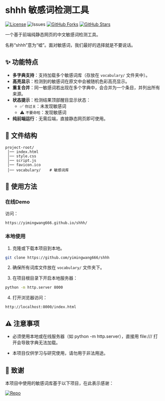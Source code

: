 # shhh 敏感词检测工具

[![License](https://img.shields.io/github/license/yimingwang666/shhh)](https://github.com/yimingwang666/shhh/blob/main/LICENSE)  ![Issues](https://img.shields.io/github/issues/yimingwang666/shhh)  [![GitHub Forks](https://img.shields.io/github/forks/yimingwang666/shhh.svg?style=social)](https://github.com/yimingwang666/shhh/network/members)  [![GitHub Stars](https://img.shields.io/github/stars/yimingwang666/shhh.svg?style=social)](https://github.com/yimingwang666/shhh/stargazers)

一个基于前端纯静态网页的中文敏感词检测工具。

名称“shhh”意为“嘘”。面对敏感词，我们最好的选择就是不要说话。

## ✨ 功能特点

- **多字典支持**：支持加载多个敏感词库（存放在 `vocabulary/` 文件夹中）。  
- **高亮显示**：检测到的敏感词在原文中会被随机色彩高亮显示。  
- **重复合并**：同一敏感词若出现在多个字典中，会合并为一个条目，并列出所有来源。  
- **状态提示**：检测结果顶部醒目显示状态：  
  - ✅ `你过关`：未发现敏感词  
  - ⚠️ `不要命啦`：发现敏感词  
- **纯前端运行**：无需后端，直接静态网页即可使用。  

## 📂 文件结构

```
project-root/
 │── index.html
 │── style.css
 │── script.js
 │── favicon.ico
 │── vocabulary/    # 敏感词库
```

## 🚀 使用方法

### 在线Demo

访问：

```
https://yimingwang666.github.io/shhh/
```

### 本地使用

1. 克隆或下载本项目到本地。

```bash
git clone https://github.com/yimingwang666/shhh
```

2. 确保所有词库文件放在 `vocabulary/` 文件夹下。

3. 在项目根目录下开启本地服务器：

```bash
python -m http.server 8000
```

4. 打开浏览器访问：

```
http://localhost:8000/index.html
```

## ⚠️ 注意事项

- 必须使用本地或在线服务器（如 python -m http.server），直接用 file:/// 打开会导致字典无法加载。

- 本项目仅供学习与研究使用，请勿用于非法用途。

## 🙏 致谢

本项目中使用的敏感词库基于以下项目，在此表示感谢：

[![Repo](https://img.shields.io/badge/GitHub-Sensitive-lexicon?logo=github)](https://github.com/konsheng/Sensitive-lexicon)
